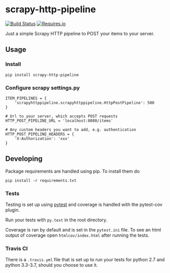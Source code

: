 scrapy-http-pipeline
==========================

[![Build Status](https://travis-ci.org/thecodecook/scrapy-http-pipeline.png?branch=master)](https://travis-ci.org/thecodecook/scrapy-http-pipeline)
[![Requires.io](https://requires.io/github/thecodecook/scrapy-http-pipeline/requirements.svg?branch=master)](https://requires.io/github/thecodecook/scrapy-http-pipeline/requirements?branch=master)

Just a simple Scrapy HTTP pipeline to POST your items to your server.

## Usage

### Install

```
pip install scrapy-http-pipeline
```

### Configure scrapy settings.py

```
ITEM_PIPELINES = {
    'scrapyhttppipeline.scrapyhttppipeline.HttpPostPipeline': 500
}

# Url to your server, which accepts POST requests
HTTP_POST_PIPELINE_URL = 'localhost:8080/items'

# Any custom headers you want to add, e.g. authentication
HTTP_POST_PIPELINE_HEADERS = {
    'X-Authorization': 'xxx'
}
```

## Developing

Package requirements are handled using pip. To install them do

```
pip install -r requirements.txt
```

### Tests

Testing is set up using [pytest](http://pytest.org) and coverage is handled
with the pytest-cov plugin.

Run your tests with ```py.test``` in the root directory.

Coverage is ran by default and is set in the ```pytest.ini``` file.
To see an html output of coverage open ```htmlcov/index.html``` after running the tests.

### Travis CI

There is a ```.travis.yml``` file that is set up to run your tests for python 2.7
and python 3.3-3.7, should you choose to use it.
